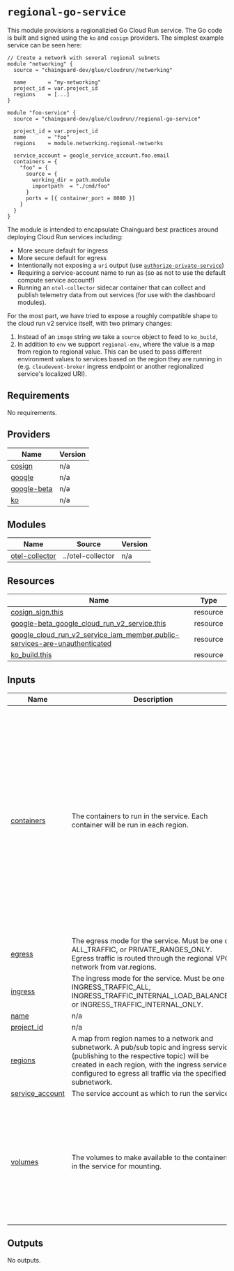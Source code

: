 # `regional-go-service`

This module provisions a regionalizied Go Cloud Run service.  The Go code is
built and signed using the `ko` and `cosign` providers.  The simplest example
service can be seen here:

```hcl
// Create a network with several regional subnets
module "networking" {
  source = "chainguard-dev/glue/cloudrun//networking"

  name       = "my-networking"
  project_id = var.project_id
  regions    = [...]
}

module "foo-service" {
  source = "chainguard-dev/glue/cloudrun//regional-go-service"

  project_id = var.project_id
  name       = "foo"
  regions    = module.networking.regional-networks

  service_account = google_service_account.foo.email
  containers = {
    "foo" = {
      source = {
        working_dir = path.module
        importpath  = "./cmd/foo"
      }
      ports = [{ container_port = 8080 }]
    }
  }
}
```

The module is intended to encapsulate Chainguard best practices around deploying
Cloud Run services including:
- More secure default for ingress
- More secure default for egress
- Intentionally not exposing a `uri` output (use [`authorize-private-service`](../authorize-private-service/README.md))
- Requiring a service-account name to run as (so as not to use the default
compute service account!)
- Running an `otel-collector` sidecar container that can collect and publish
telemetry data from out services (for use with the dashboard modules).

For the most part, we have tried to expose a roughly compatible shape to the
cloud run v2 service itself, with two primary changes:
1. Instead of an `image` string we take a `source` object to feed to `ko_build`,
2. In addition to `env` we support `regional-env`, where the value is a map from
region to regional value.  This can be used to pass different environment values
to services based on the region they are running in (e.g. `cloudevent-broker`
ingress endpoint or another regionalized service's localized URI).

<!-- BEGIN_TF_DOCS -->
## Requirements

No requirements.

## Providers

| Name | Version |
|------|---------|
| <a name="provider_cosign"></a> [cosign](#provider\_cosign) | n/a |
| <a name="provider_google"></a> [google](#provider\_google) | n/a |
| <a name="provider_google-beta"></a> [google-beta](#provider\_google-beta) | n/a |
| <a name="provider_ko"></a> [ko](#provider\_ko) | n/a |

## Modules

| Name | Source | Version |
|------|--------|---------|
| <a name="module_otel-collector"></a> [otel-collector](#module\_otel-collector) | ../otel-collector | n/a |

## Resources

| Name | Type |
|------|------|
| [cosign_sign.this](https://registry.terraform.io/providers/chainguard-dev/cosign/latest/docs/resources/sign) | resource |
| [google-beta_google_cloud_run_v2_service.this](https://registry.terraform.io/providers/hashicorp/google-beta/latest/docs/resources/google_cloud_run_v2_service) | resource |
| [google_cloud_run_v2_service_iam_member.public-services-are-unauthenticated](https://registry.terraform.io/providers/hashicorp/google/latest/docs/resources/cloud_run_v2_service_iam_member) | resource |
| [ko_build.this](https://registry.terraform.io/providers/ko-build/ko/latest/docs/resources/build) | resource |

## Inputs

| Name | Description | Type | Default | Required |
|------|-------------|------|---------|:--------:|
| <a name="input_containers"></a> [containers](#input\_containers) | The containers to run in the service.  Each container will be run in each region. | <pre>map(object({<br>    source = object({<br>      base_image  = optional(string, "cgr.dev/chainguard/static:latest-glibc")<br>      working_dir = string<br>      importpath  = string<br>    })<br>    args = optional(list(string), [])<br>    ports = optional(list(object({<br>      name           = optional(string, "http1")<br>      container_port = number<br>    })), [])<br>    env = optional(list(object({<br>      name  = string<br>      value = string<br>    })), [])<br>    regional-env = optional(list(object({<br>      name  = string<br>      value = map(string)<br>    })), [])<br>    volume_mounts = optional(list(object({<br>      name       = string<br>      mount_path = string<br>    })), [])<br>  }))</pre> | n/a | yes |
| <a name="input_egress"></a> [egress](#input\_egress) | The egress mode for the service.  Must be one of ALL\_TRAFFIC, or PRIVATE\_RANGES\_ONLY. Egress traffic is routed through the regional VPC network from var.regions. | `string` | `"ALL_TRAFFIC"` | no |
| <a name="input_ingress"></a> [ingress](#input\_ingress) | The ingress mode for the service.  Must be one of INGRESS\_TRAFFIC\_ALL, INGRESS\_TRAFFIC\_INTERNAL\_LOAD\_BALANCER, or INGRESS\_TRAFFIC\_INTERNAL\_ONLY. | `string` | `"INGRESS_TRAFFIC_INTERNAL_ONLY"` | no |
| <a name="input_name"></a> [name](#input\_name) | n/a | `string` | n/a | yes |
| <a name="input_project_id"></a> [project\_id](#input\_project\_id) | n/a | `string` | n/a | yes |
| <a name="input_regions"></a> [regions](#input\_regions) | A map from region names to a network and subnetwork.  A pub/sub topic and ingress service (publishing to the respective topic) will be created in each region, with the ingress service configured to egress all traffic via the specified subnetwork. | <pre>map(object({<br>    network = string<br>    subnet  = string<br>  }))</pre> | n/a | yes |
| <a name="input_service_account"></a> [service\_account](#input\_service\_account) | The service account as which to run the service. | `string` | n/a | yes |
| <a name="input_volumes"></a> [volumes](#input\_volumes) | The volumes to make available to the containers in the service for mounting. | <pre>list(object({<br>    name = string<br>    empty_dir = optional(object({<br>      medium = optional(string, "MEMORY")<br>    }))<br>    secret = optional(object({<br>      secret = string<br>      items = list(object({<br>        version = string<br>        path    = string<br>      }))<br>    }))<br>  }))</pre> | `[]` | no |

## Outputs

No outputs.
<!-- END_TF_DOCS -->
